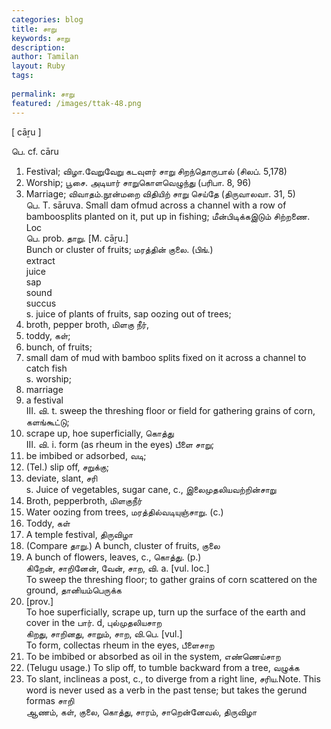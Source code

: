 ```yaml
---
categories: blog
title: சாறு
keywords: சாறு
description: 
author: Tamilan
layout: Ruby
tags: 
 
permalink: சாறு
featured: /images/ttak-48.png
---
```

  
[ cāṟu ]  
  
பெ. cf. cāru  
1. Festival; விழா.வேறுவேறு கடவுளர் சாறு சிறந்தொருபால் (சிலப். 5,178)  
2. Worship; பூசை. அடியார் சாறுகொளவெழுந்து (பரிபா. 8, 96)  
3. Marriage; விவாதம்.நூன்மறை விதியிற் சாறு செய்தே (திருவாலவா. 31, 5)  
பெ. T. sāruva. Small dam ofmud across a channel with a row of bamboosplits planted on it, put up in fishing; மீன்பிடிக்கஇடும் சிற்றணை. Loc  
பெ. prob. தாறு. [M. cāṟu.]  
Bunch or cluster of fruits; மரத்தின் குலை. (பிங்.)  
extract  
juice  
sap  
sound  
succus  
s. juice of plants of fruits, sap oozing out of trees;  
2. broth, pepper broth, மிளகு நீர்,  
3. toddy, கள்;  
4. bunch, of fruits;  
5. small dam of mud with bamboo splits fixed on it across a channel to catch fish  
s. worship;  
2. marriage  
3. a festival  
III. வி. t. sweep the threshing floor or field for gathering grains of corn, களங்கூட்டு;  
2. scrape up, hoe superficially, கொத்து  
III. வி. i. form (as rheum in the eyes) பீளை சாறு;  
2. be imbibed or adsorbed, வடி;  
3. (Tel.) slip off, சறுக்கு;  
4. deviate, slant, சரி  
s. Juice of vegetables, sugar cane, c., இலைமுதலியவற்றின்சாறு  
2. Broth, pepperbroth, மிளகுநீர்  
3. Water oozing from trees, மரத்தில்வடியுஞ்சாறு. (c.)  
4. Toddy, கள்  
5. A temple festival, திருவிழா  
6. (Compare தாறு.) A bunch, cluster of fruits, குலை  
7. A bunch of flowers, leaves, c., கொத்து. (p.)  
கிறேன், சாறினேன், வேன், சாற, வி. a. [vul. loc.]  
To sweep the threshing floor; to gather grains of corn scattered on the ground, தானியம்பெருக்க  
2. [prov.]  
To hoe superficially, scrape up, turn up the surface of the earth and cover in the பார். d, புல்முதலியசாற  
கிறது, சாறினது, சாறும், சாற, வி.பெ. [vul.]  
To form, collectas rheum in the eyes, பீளைசாற  
2. To be imbibed or absorbed as oil in the system, எண்ணெய்சாற  
3. (Telugu usage.) To slip off, to tumble backward from a tree, வழுக்க  
4. To slant, inclineas a post, c., to diverge from a right line, சரிய.Note. This word is never used as a verb in the past tense; but takes the gerund formas சாறி  
ஆணம், கள், குலை, கொத்து, சாரம், சாறென்னேவல், திருவிழா